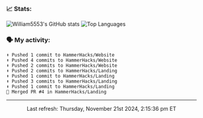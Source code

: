 ### 📈 Stats:
![William5553's GitHub stats](https://gh-readme-stats-git-main-william5553s-projects.vercel.app/api?username=wkangg&show_icons=true&theme=dark&include_all_commits=true&count_private=true&hide_border=true)
![Top Languages](https://gh-readme-stats-git-main-william5553s-projects.vercel.app/api/top-langs/?username=wkangg&langs_count=10&layout=compact&theme=dark&include_all_commits=true&count_private=true&hide_border=true)

### 🗣 My activity:
```
⬆️ Pushed 1 commit to HammerHacks/Website
⬆️ Pushed 4 commits to HammerHacks/Website
⬆️ Pushed 2 commits to HammerHacks/Website
⬆️ Pushed 2 commits to HammerHacks/Landing
⬆️ Pushed 1 commit to HammerHacks/Landing
⬆️ Pushed 3 commits to HammerHacks/Landing
⬆️ Pushed 1 commit to HammerHacks/Landing
🎉 Merged PR #4 in HammerHacks/Landing
```

------------
<p align="center">Last refresh: Thursday, November 21st 2024, 2:15:36 pm ET</p>
